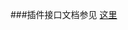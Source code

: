 

###插件接口文档参见 [这里](https://github.com/AppCanOpenSource/appcan-docs/blob/master/%E7%AC%AC%E4%B8%89%E6%96%B9SDK/uexEasemob/README.md)
